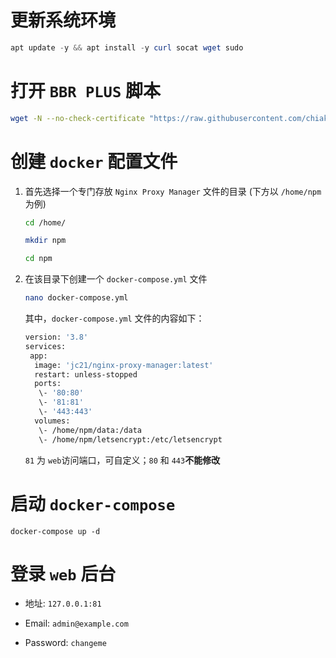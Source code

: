 # 更新系统环境

```powershell
apt update -y && apt install -y curl socat wget sudo
```

# 打开 `BBR PLUS`​ 脚本

```bash
wget -N --no-check-certificate "https://raw.githubusercontent.com/chiakge/Linux-NetSpeed/master/tcp.sh" && chmod +x tcp.sh && ./tcp.sh
```

# 创建 `docker`​ 配置文件

1. 首先选择一个专门存放 `Nginx Proxy Manager`​ 文件的目录 (下方以 `/home/npm`​ 为例)

    ```bash
    cd /home/
    ```

    ```bash
    mkdir npm
    ```

    ```bash
    cd npm
    ```

2. 在该目录下创建一个 `docker-compose.yml`​ 文件

    ```bash
    nano docker-compose.yml
    ```

    其中，`docker-compose.yml`​ 文件的内容如下：

    ```bash
    version: '3.8'
    services:
     app:
      image: 'jc21/nginx-proxy-manager:latest'
      restart: unless-stopped
      ports:
       \- '80:80'
       \- '81:81'
       \- '443:443'
      volumes:
       \- /home/npm/data:/data
       \- /home/npm/letsencrypt:/etc/letsencrypt
    ```

    ​`81`​ 为 `web`​ 访问端口，可自定义；`80`​ 和 `443`​ **不能修改**

# 启动 `docker-compose`​

```x86asm
docker-compose up -d
```

# 登录 `web`​ 后台

* 地址: `127.0.0.1:81`​

* Email: `admin@example.com`​
* Password: `changeme`​

‍
